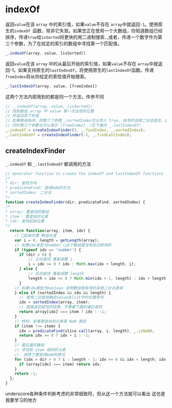 # indexOf

返回`value`在该 `array` 中的索引值，如果`value`不存在 `array`中就返回`-1`。使用原生的`indexOf `函数，除非它失效。如果您正在使用一个大数组，你知道数组已经排序，传递`true`给`isSorted`将更快的用二进制搜索..,或者，传递一个数字作为第三个参数，为了在给定的索引的数组中寻找第一个匹配值。

```javascript
_.indexOf(array, value, [isSorted])
```

返回`value`在该 `array` 中的从最后开始的索引值，如果`value`不存在 `array`中就返回-1。如果支持原生的`lastIndexOf`，将使用原生的`lastIndexOf`函数。传递`fromIndex`将从你给定的索性值开始搜索。

```javascript
_.lastIndexOf(array, value, [fromIndex])
```

这两个方法内部用到的都是同一个方法，传参不同

```javascript
// _.indexOf(array, value, [isSorted])
// 找到数组 array 中 value 第一次出现的位置
// 并返回其下标值
// 如果数组有序，则第三个参数_.sortedIndex可以传入 true, 有序的话用二分法查找，这样效率更高
// 同时第三个参数也可以表示 [fromIndex] （见下面的 _.lastIndexOf）
_.indexOf = createIndexFinder(1, _.findIndex, _.sortedIndex);
_.lastIndexOf = createIndexFinder(-1, _.findLastIndex);
```

## createIndexFinder

`_.indexOf` 和 `_.lastIndexOf` 都调用的方法

```javascript
// Generator function to create the indexOf and lastIndexOf functions
/*
* dir: 查找方向
* predicateFind: 查找NaN的方法
* sortedIndex: 二分法
*/
function createIndexFinder(dir, predicateFind, sortedIndex) {
/*
* array: 要查找的数组
* item： 要查找的元素
* idx: 查找起始位置
*/
  return function(array, item, idx) {
    // 起始位置 数组长度
    var i = 0, length = getLength(array);
    // 如果idx类型为number 这个数组是没有经过排序的
    if (typeof idx == 'number') {
      if (dir > 0) {
          // 正向查找 重新调整 i
          i = idx >= 0 ? idx : Math.max(idx + length, i);
      } else {
          // 反向查找 重新调整 length
          length = idx >= 0 ? Math.min(idx + 1, length) : idx + length + 1;
      }
    // 如果idx类型为boolean 说明数组是有序的采用二分法查询
    } else if (sortedIndex && idx && length) {
      // 使用二分查找确定value在list中的位置序号
      idx = sortedIndex(array, item);
      // 直接返回查找的结果，不需要下面的遍历查找
      return array[idx] === item ? idx : -1;
    }
    // 特判，如果要查找的元素是 NaN 类型
    if (item !== item) {
      idx = predicateFind(slice.call(array, i, length), _.isNaN);
      return idx >= 0 ? idx + i : -1;
    }
    // 最后遍历数组
    // 寻找和 item 相同的元素
    //  排除了要查找NaN的情况
    for (idx = dir > 0 ? i : length - 1; idx >= 0 && idx < length; idx += dir) {
      if (array[idx] === item) return idx;
    }
    return -1;
  };
}
```

underscore各种条件判断考虑的非常细致阿，但从这一个方法就可以看出 这也是我要学习的地方